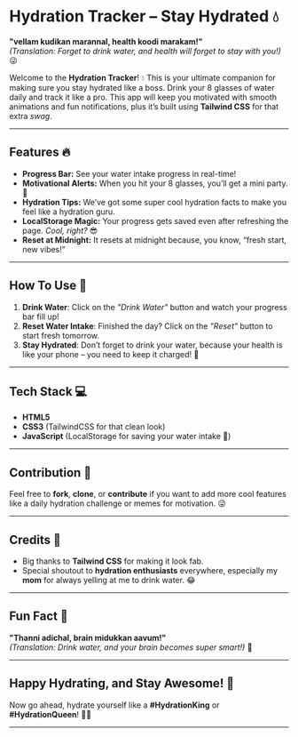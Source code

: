 # Hydration Tracker – Stay Hydrated 💧

**"vellam kudikan marannal, health koodi marakam!"**  
_(Translation: Forget to drink water, and health will forget to stay with you!)_ 😜

Welcome to the **Hydration Tracker**! 💧 This is your ultimate companion for making sure you stay hydrated like a boss. Drink your 8 glasses of water daily and track it like a pro. This app will keep you motivated with smooth animations and fun notifications, plus it’s built using **Tailwind CSS** for that extra *swag*.

---

## Features 🔥  
- **Progress Bar:** See your water intake progress in real-time!  
- **Motivational Alerts:** When you hit your 8 glasses, you’ll get a mini party. 🎉  
- **Hydration Tips:** We’ve got some super cool hydration facts to make you feel like a hydration guru.  
- **LocalStorage Magic:** Your progress gets saved even after refreshing the page. *Cool, right?* 😎  
- **Reset at Midnight:** It resets at midnight because, you know, “fresh start, new vibes!”  

---

## How To Use 🧐  

1. **Drink Water**: Click on the *"Drink Water"* button and watch your progress bar fill up!  
2. **Reset Water Intake**: Finished the day? Click on the *"Reset"* button to start fresh tomorrow.  
3. **Stay Hydrated**: Don’t forget to drink your water, because your health is like your phone – you need to keep it charged! 🔋

---

## Tech Stack 💻  
- **HTML5**  
- **CSS3** (TailwindCSS for that clean look)  
- **JavaScript** (LocalStorage for saving your water intake 🏅)

---

## Contribution 🤝  
Feel free to **fork**, **clone**, or **contribute** if you want to add more cool features like a daily hydration challenge or memes for motivation. 😜

---

## Credits 🙏  
- Big thanks to **Tailwind CSS** for making it look fab.  
- Special shoutout to **hydration enthusiasts** everywhere, especially my **mom** for always yelling at me to drink water. 😂

---

## Fun Fact 🤯  
**"Thanni adichal, brain midukkan aavum!"**  
_(Translation: Drink water, and your brain becomes *super* smart!)_ 🧠

---

## Happy Hydrating, and Stay Awesome! 🌊  
Now go ahead, hydrate yourself like a **#HydrationKing** or **#HydrationQueen**! 👑💧

---
